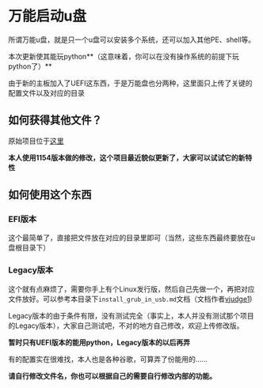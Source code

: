 # 万能启动u盘
所谓万能u盘，就是只一个u盘可以安装多个系统，还可以加入其他PE、shell等。

本次更新使其能玩python**（这意味着，你可以在没有操作系统的前提下玩python了）**

由于新的主板加入了UEFI这东西，于是万能盘也分两种，这里面只上传了关键的配置文件以及对应的目录

## 如何获得其他文件？
原始项目位于[这里](http://biosbits.org/)

**本人使用1154版本做的修改，这个项目最近貌似更新了，大家可以试试它的新特性**

## 如何使用这个东西

### EFI版本
这个最简单了，直接把文件放在对应的目录里即可（当然，这些东西最终要放在u盘根目录下）

### Legacy版本
这个就有点麻烦了，需要你手上有个Linux发行版，然后自己先做一个，再把对应文件放好。可以参考本目录下`install_grub_in_usb.md`文档（文档作者[vjudge1](http://vjudge1.github.io/))

Legacy版本的由于条件有限，没有测试完全（事实上，本人并没有测试那个项目的Legacy版本），大家自己测试吧，不对的地方自己修改，欢迎上传修改版。

**暂时只有UEFI版本的能用python，Legacy版本的以后再弄**

有的配置实在很难找，本人也是各种谷歌，可算弄了份能用的……

**请自行修改文件名，你也可以根据自己的需要自行修改内部的功能。**
